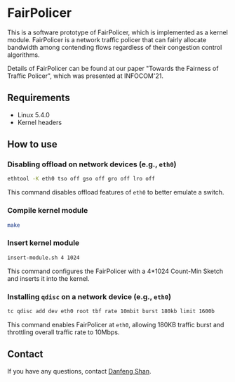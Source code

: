 # FairPolicer
This is a software prototype of FairPolicer,
which is implemented as a kernel module.
FairPolicer is a network traffic policer
that can fairly allocate bandwidth among contending flows
regardless of their congestion control algorithms.

Details of FairPolicer can be found at our paper
"Towards the Fairness of Traffic Policer", which was presented at INFOCOM'21.

## Requirements
- Linux 5.4.0
- Kernel headers

## How to use
### Disabling offload on network devices (e.g., `eth0`)
``` bash
ethtool -K eth0 tso off gso off gro off lro off
```
This command disables offload features of `eth0`
to better emulate a switch.

### Compile kernel module
``` bash
make
```

### Insert kernel module
``` bash
insert-module.sh 4 1024
```
This command configures the FairPolicer with a 4*1024 Count-Min Sketch
and inserts it into the kernel.

### Installing `qdisc` on a network device (e.g., `eth0`)
``` bash
tc qdisc add dev eth0 root tbf rate 10mbit burst 180kb limit 1600b
```
This command enables FairPolicer at `eth0`, allowing 180KB traffic burst
and throttling overall traffic rate to 10Mbps.

## Contact
If you have any questions, contact [Danfeng Shan](https://dfshan.github.io/).
